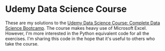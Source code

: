 # Udemy Data Science Course

These are my solutions to the [Udemy Data Science Course:
Complete Data Science Bootcamp](https://www.udemy.com/course/the-data-science-course-complete-data-science-bootcamp/).
The course makes heavy use of Microsoft Excel. However, I'm more interested in
the Python equivalent code for all the exercises. I'm sharing this code in the
hope that it's useful to others who take the course.
